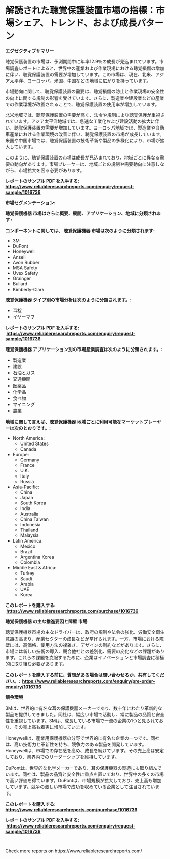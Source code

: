 <p><h1>解読された聴覚保護装置市場の指標：市場シェア、トレンド、および成長パターン</h1></p><p><strong>エグゼクティブサマリー</strong></p>
<p><p>聴覚保護装置の市場は、予測期間中に年率12.9％の成長が見込まれています。市場調査レポートによると、世界中の産業および作業現場における聴覚損傷の増加に伴い、聴覚保護装置の需要が増加しています。この市場は、現在、北米、アジア太平洋、ヨーロッパ、米国、中国などの地域に広がりを持っています。</p><p>市場動向に関して、聴覚保護装置の需要は、聴覚損傷の防止と作業現場の安全性の向上に関する規制の影響を受けています。さらに、製造業や建設業などの産業での作業環境が改善されることで、聴覚保護装置の使用率が増加しています。</p><p>北米地域では、聴覚保護装置の需要が高く、法令や規制により聴覚保護が重視されています。アジア太平洋地域では、急速な工業化および建設活動の拡大に伴い、聴覚保護装置の需要が増加しています。ヨーロッパ地域では、製造業や自動車産業における作業環境の改善に伴い、聴覚保護装置の市場が成長しています。米国や中国市場では、聴覚保護装置の技術革新や製品の多様化により、市場が拡大しています。</p><p>このように、聴覚保護装置の市場は成長が見込まれており、地域ごとに異なる需要の動向があります。市場プレーヤーは、地域ごとの規制や需要動向に注意しながら、市場拡大を図る必要があります。</p></p>
<p><strong>レポートのサンプル PDF を入手する: <a href="https://www.reliableresearchreports.com/enquiry/request-sample/1016736">https://www.reliableresearchreports.com/enquiry/request-sample/1016736</a></strong></p>
<p><strong>市場セグメンテーション:</strong></p>
<p><strong> 聴覚保護機器 市場はさらに概要、展開、アプリケーション、地域に分類されます :</strong></p>
<p><strong>コンポーネントに関しては、 聴覚保護機器 市場は次のように分類されます: &nbsp;</strong></p>
<p><ul><li>3M</li><li>DuPont</li><li>Honeywell</li><li>Ansell</li><li>Avon Rubber</li><li>MSA Safety</li><li>Uvex Safety</li><li>Grainger</li><li>Bullard</li><li>Kimberly-Clark</li></ul></p>
<p><strong> 聴覚保護機器 タイプ別の市場分析は次のように分類されます。:</strong></p>
<p><ul><li>耳栓</li><li>イヤーマフ</li></ul></p>
<p><strong>レポートのサンプル PDF を入手する: &nbsp;<a href="https://www.reliableresearchreports.com/enquiry/request-sample/1016736">https://www.reliableresearchreports.com/enquiry/request-sample/1016736</a></strong></p>
<p><strong> 聴覚保護機器 アプリケーション別の市場産業調査は次のように分類されます。:</strong></p>
<p><ul><li>製造業</li><li>建設</li><li>石油とガス</li><li>交通機関</li><li>医薬品</li><li>化学品</li><li>食べ物</li><li>マイニング</li><li>農業</li></ul></p>
<p><strong>地域に関して言えば、聴覚保護機器 地域ごとに利用可能なマーケットプレーヤーは次のとおりです。:</strong></p>
<p><ul>
    <li>
        North America:
        <ul>
            <li>United States</li>
            <li>Canada</li>
        </ul>
    </li>
    <li>
        Europe:
        <ul>
            <li>Germany</li>
            <li>France</li>
            <li>U.K.</li>
            <li>Italy</li>
            <li>Russia</li>
        </ul>
    </li>
    <li>
        Asia-Pacific:
        <ul>
            <li>China</li>
            <li>Japan</li>
            <li>South Korea</li>
            <li>India</li>
            <li>Australia</li>
            <li>China Taiwan</li>
            <li>Indonesia</li>
            <li>Thailand</li>
            <li>Malaysia</li>
        </ul>
    </li>
    <li>
        Latin America:
        <ul>
            <li>Mexico</li>
            <li>Brazil</li>
            <li>Argentina Korea</li>
            <li>Colombia</li>
        </ul>
    </li>
    <li>
        Middle East & Africa:
        <ul>
            <li>Turkey</li>
            <li>Saudi</li>
            <li>Arabia</li>
            <li>UAE</li>
            <li>Korea</li>
        </ul>
    </li>
    </ul></p>
<p><strong>このレポートを購入する: &nbsp;<a href="https://www.reliableresearchreports.com/purchase/1016736">https://www.reliableresearchreports.com/purchase/1016736</a></strong></p>
<p><strong>聴覚保護機器 の主な推進要因と障壁 市場</strong></p>
<p><p>聴覚保護機器市場の主なドライバーは、政府の規制や法令の強化、労働安全衛生意識の高まり、産業セクターの成長などが挙げられます。一方、市場における障壁には、高価格、使用方法の複雑さ、デザインの制約などがあります。さらに、市場には新しい技術の導入、競合他社との差別化、需要の変化などの課題があります。これらの課題を克服するために、企業はイノベーションと市場調査に積極的に取り組む必要があります。</p></p>
<p><strong>このレポートを購入する前に、質問がある場合は問い合わせるか、共有してください。:&nbsp; <a href="https://www.reliableresearchreports.com/enquiry/pre-order-enquiry/1016736">https://www.reliableresearchreports.com/enquiry/pre-order-enquiry/1016736</a></strong></p>
<p><strong>競争環境</strong></p>
<p><p>3Mは、世界的に有名な耳の保護機器メーカーであり、数十年にわたり革新的な製品を提供してきました。同社は、幅広い市場で活動し、常に製品の品質と安全性を重視しています。3Mは、成長している市場で一流の企業の1つと見られており、その売上高も着実に増加しています。</p><p>Honeywellは、産業用保護機器の分野で世界的に有名な企業の一つです。同社は、高い技術力と革新性を持ち、競争力のある製品を開発しています。Honeywellは、市場での存在感を高め、成長を続けています。その売上高は安定しており、業界内でのリーダーシップを維持しています。</p><p>DuPontは、世界的な化学メーカーであり、耳の保護機器の製造にも取り組んでいます。同社は、製品の品質と安全性に重点を置いており、世界中の多くの市場で高い評価を得ています。DuPontは、市場規模が拡大しており、売上高も増加しています。競争の激しい市場で成功を収めている企業として注目されています。</p></p>
<p><strong>このレポートを購入する: &nbsp; <a href="https://www.reliableresearchreports.com/purchase/1016736">https://www.reliableresearchreports.com/purchase/1016736</a></strong></p>
<p><strong>レポートのサンプル PDF を入手する: &nbsp;<a href="https://www.reliableresearchreports.com/enquiry/request-sample/1016736">https://www.reliableresearchreports.com/enquiry/request-sample/1016736</a></strong><strong></strong></p>
<p>&nbsp;</p>
<p>Check more reports on https://www.reliableresearchreports.com/</p>
